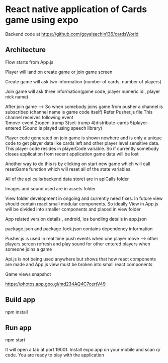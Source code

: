 # React native application of Cards game using expo 

Backend code  at https://github.com/goyalsachin136/cardsWorld 
## Architecture

Flow starts from App.js

Player will land on create game or join game screen

Create game will ask two information (number of cards, number of players)

Join game will ask three information(game code, player numeric id , player nick name)

After join game --> So when somebody joins game from pusher a channel is subscribed (channel name is game code itself)
Refer Pusher.js file
This channel receives following event  
1)move-event
2)open-trump
3)set-trump
4)distribute-cards
5)player-entered (Sound is played using speech library)


Player code generated on join game is shown nowhere and is only a unique code to get player data like cards left and other
player level sensitive data. This player code resides in playerCode variable. So if currently somebody closes application
from recent application game data will be lost

Another way to do this is by clicking on start new game which will call resetGame function which will reset all of the state
variables.



All of the api calls(backend data store) are in apiCalls folder

Images and sound used are in assets folder

View folder development in ongoing and currently need fixes. In future view should contain react small modular
components. So ideally View in App.js will be divided into smaller components and placed in view folder

App related version details , android, ios bundling details in app.json

package.json and package-lock.json contains dependency information

Pusher.js is used in real time push events when one player move --> other players screen refresh and play sound
for other entered players when someone joins a game

Api.js is not being used anywhere but shows that how react components are made and App.js view must be broken
into small react components

Game views snapshot

https://photos.app.goo.gl/md234AQ4C7certV49


## Build app
npm install

## Run app
npm start

It will open a tab at port 19001. Install expo app on your mobile and scan qr code. You are ready to play with the 
application


